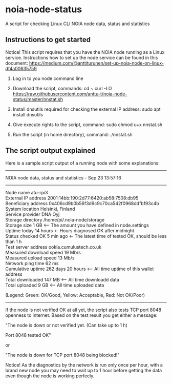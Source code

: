 # noia-node-status
A script for checking Linux CLI NOIA node data, status and statistics

Instructions to get started
---------------------------

Notice! This script requires that you have the NOIA node running as a Linux service. 
Instructions how to set up the node service can be found in this document:
https://medium.com/@anttiturunen/set-up-noia-node-on-linux-df4a00635759

1. Log in to you node command line

2. Download the script, commands:
cd ~
curl -LO https://raw.githubusercontent.com/anttu-t/noia-node-status/master/nnstat.sh

3. Install dnsutils required for checking the external IP address:
sudo apt install dnsutils

4. Give execute rights to the script, command:
sudo chmod u+x nnstat.sh

5. Run the script (in home directory), command:
./nnstat.sh

The script output explained
---------------------------

Here is a sample script output of a running node with some explanations:

- - - - - - - - - - - - - - - - - - - - - - - - - - - - - - - 
NOIA node data, status and statistics - Sep 23 13:57:16<br />
- - - - - - - - - - - - - - - - - - - - - - - - - - - - - - - 

Node name                atu-rpi3<br />
External IP address      2001:14bb:190:2d77:6420:ab58:7508:db95<br />
Beneficiary address      0x406cd9b0b56f3d9c9c70ca542f0968ddfbf93c4b<br />
System location          Helsinki, Finland<br />
Service provider         DNA Oyj<br />
Storage directory        /home/pi/.noia-node/storage<br />
Storage size             1 GB        <-- The amount you have defined in node.settings<br />
Uptime today             14 hours    <- Hours diagnosed OK after midnight<br />
Status checked OK        5 min ago   <- The latest time of tested OK, should be less than 1 h<br /> 
Test server address      ookla.cumulustech.co.uk<br />
Measured download speed  19 Mb/s<br />
Measured upload speed    13 Mb/s<br />
Network ping time        62 ms<br />
Cumulative uptime        262 days 20 hours  <-- All time uptime of this wallet address<br />
Total downloaded         147 MB             <-- All time downloadd data<br />
Total uploaded           9 GB               <-- All time uploaded data<br />

(Legend: Green: OK/Good, Yellow: Acceptable, Red: Not OK/Poor)

- - - - - - - - - - - - - - - - - - - - - - - - - - - - - - - 

If the node is not verified OK at all yet, the script also tests TCP port 8048 
openness to internet. Based on the test result you get either a message:

"The node is down or not verified yet. (Can take up to 1 h)

Port 8048 tested OK"

or 

"The node is down for TCP port 8048 being blocked!"

Notice! As the diagnostics by the network is run only once per hour, with a brand new node 
you may need to wait up to 1 hour before getting the data even though the node is
working perfecly.
